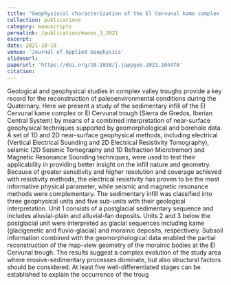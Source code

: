 ```yaml
---
title: "Geophysiscal characterization of the El Cervunal kame complex (Sierra de Gredos, Iberian Central System): Insight of infill geometry and reconstruction of former glacial formations"
collection: publications
category: manuscripts
permalink: /publication/manus_3_2021
excerpt:
date: 2021-10-18
venue: 'Journal of Applied Geophysics'
slidesurl: 
paperurl: 'https://doi.org/10.1016/j.jappgeo.2021.104478'
citation: 
---
```


Geological and geophysical studies in complex valley troughs provide a key record for the reconstruction of
paleoenvironmental conditions during the Quaternary. Here we present a study of the sedimentary infill of the El
Cervunal kame complex or El Cervunal trough (Sierra de Gredos, Iberian Central System) by means of a combined
interpretation of near-surface geophysical techniques supported by geomorphological and borehole data. A
set of 1D and 2D near-surface geophysical methods, including electrical (Vertical Electrical Sounding and 2D
Electrical Resistivity Tomography), seismic (2D Seismic Tomography and 1D Refraction Microtremor) and
Magnetic Resonance Sounding techniques, were used to test their applicability in providing better insight on the
infill nature and geometry. Because of greater sensitivity and higher resolution and coverage achieved with
resistivity methods, the electrical resistivity has proven to be the most informative physical parameter, while
seismic and magnetic resonance methods were complementary. The sedimentary infill was classified into three
geophysical units and five sub-units with their geological interpretation. Unit 1 consists of a postglacial sedimentary
sequence and includes alluvial-plain and alluvial-fan deposits. Units 2 and 3 below the postglacial unit
were interpreted as glacial sequences including kame (glacigenetic and fluvio-glacial) and morainic deposits,
respectively. Subsoil information combined with the geomorphological data enabled the partial reconstruction of
the map-view geometry of the morainic bodies at the El Cervunal trough. The results suggest a complex evolution
of the study area where erosive-sedimentary processes dominate, but also structural factors should be considered.
At least five well-differentiated stages can be established to explain the occurrence of the troug
